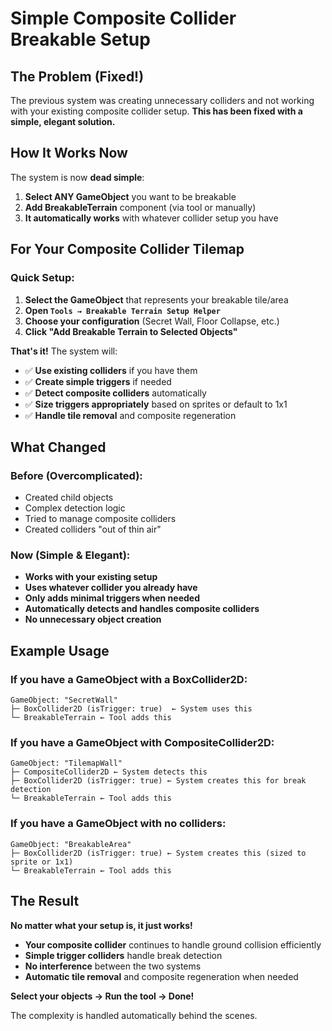 # Simple Composite Collider Breakable Setup

## The Problem (Fixed!)

The previous system was creating unnecessary colliders and not working with your existing composite collider setup. **This has been fixed with a simple, elegant solution.**

## How It Works Now

The system is now **dead simple**:

1. **Select ANY GameObject** you want to be breakable
2. **Add BreakableTerrain** component (via tool or manually)
3. **It automatically works** with whatever collider setup you have

## For Your Composite Collider Tilemap

### **Quick Setup:**

1. **Select the GameObject** that represents your breakable tile/area
2. **Open `Tools → Breakable Terrain Setup Helper`**
3. **Choose your configuration** (Secret Wall, Floor Collapse, etc.)
4. **Click "Add Breakable Terrain to Selected Objects"**

**That's it!** The system will:
- ✅ **Use existing colliders** if you have them
- ✅ **Create simple triggers** if needed
- ✅ **Detect composite colliders** automatically
- ✅ **Size triggers appropriately** based on sprites or default to 1x1
- ✅ **Handle tile removal** and composite regeneration

## What Changed

### **Before (Overcomplicated):**
- Created child objects
- Complex detection logic
- Tried to manage composite colliders
- Created colliders "out of thin air"

### **Now (Simple & Elegant):**
- **Works with your existing setup**
- **Uses whatever collider you already have**
- **Only adds minimal triggers when needed**
- **Automatically detects and handles composite colliders**
- **No unnecessary object creation**

## Example Usage

### **If you have a GameObject with a BoxCollider2D:**
```
GameObject: "SecretWall"
├─ BoxCollider2D (isTrigger: true)  ← System uses this
└─ BreakableTerrain ← Tool adds this
```

### **If you have a GameObject with CompositeCollider2D:**
```
GameObject: "TilemapWall" 
├─ CompositeCollider2D ← System detects this
├─ BoxCollider2D (isTrigger: true) ← System creates this for break detection
└─ BreakableTerrain ← Tool adds this
```

### **If you have a GameObject with no colliders:**
```
GameObject: "BreakableArea"
├─ BoxCollider2D (isTrigger: true) ← System creates this (sized to sprite or 1x1)
└─ BreakableTerrain ← Tool adds this
```

## The Result

**No matter what your setup is, it just works!**

- **Your composite collider** continues to handle ground collision efficiently
- **Simple trigger colliders** handle break detection
- **No interference** between the two systems
- **Automatic tile removal** and composite regeneration when needed

**Select your objects → Run the tool → Done!** 

The complexity is handled automatically behind the scenes.